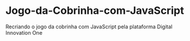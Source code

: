 # Jogo-da-Cobrinha-com-JavaScript
Recriando o jogo da cobrinha com JavaScript pela plataforma Digital Innovation One
